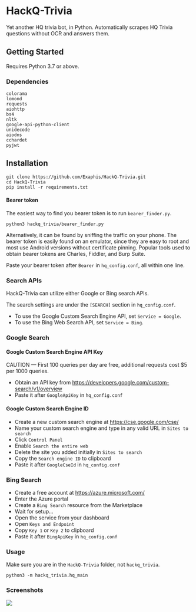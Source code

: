 # HackQ-Trivia
Yet another HQ trivia bot, in Python. Automatically scrapes HQ Trivia questions without OCR and answers them.

## Getting Started
Requires Python 3.7 or above.
### Dependencies
```
colorama
lomond
requests
aiohttp
bs4
nltk
google-api-python-client
unidecode
aiodns
cchardet
pyjwt
```
## Installation
```
git clone https://github.com/Exaphis/HackQ-Trivia.git
cd HackQ-Trivia
pip install -r requirements.txt
```
#### Bearer token

The easiest way to find you bearer token is to run `bearer_finder.py`.

```
python3 hackq_trivia/bearer_finder.py
```

Alternatively, it can be found by sniffing the traffic on your phone. The bearer token is easily found on an emulator, since they are easy to root and most use Android versions without certificate pinning. Popular tools used to obtain bearer tokens are Charles, Fiddler, and Burp Suite.
 
Paste your bearer token after `Bearer` in `hq_config.conf`, all within one line.

### Search APIs

HackQ-Trivia can utilize either Google or Bing search APIs.

The search settings are under the `[SEARCH]` section in `hq_config.conf`.
* To use the Google Custom Search Engine API, set `Service = Google`.
* To use the Bing Web Search API, set `Service = Bing`.

### Google Search
#### Google Custom Search Engine API Key
CAUTION — First 100 queries per day are free, additional requests cost $5 per 1000 queries.
* Obtain an API key from https://developers.google.com/custom-search/v1/overview
* Paste it after `GoogleApiKey` in `hq_config.conf`


#### Google Custom Search Engine ID
* Create a new custom search engine at https://cse.google.com/cse/
* Name your custom search engine and type in any valid URL in `Sites to search`
* Click `Control Panel`
* Enable `Search the entire web`
* Delete the site you added initially in `Sites to search`
* Copy the `Search engine ID` to clipboard
* Paste it after `GoogleCseId` in `hq_config.conf`

### Bing Search
* Create a free account at https://azure.microsoft.com/
* Enter the Azure portal
* Create a `Bing Search` resource from the Marketplace
* Wait for setup...
* Open the service from your dashboard
* Open `Keys and Endpoint`
* Copy `Key 1` or `Key 2` to clipboard
* Paste it after `BingApiKey` in `hq_config.conf`

### Usage
Make sure you are in the `HackQ-Trivia` folder, not `hackq_trivia`.
```
python3 -m hackq_trivia.hq_main
```

### Screenshots
![](https://raw.githubusercontent.com/Exaphis/HackQ-Trivia/master/screenshots/1.png)
